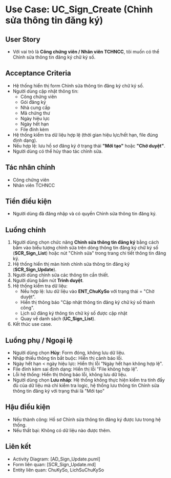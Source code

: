 # Use Case: UC_Sign_Create (Chỉnh sửa thông tin đăng ký)

## User Story
- Với vai trò là **Công chứng viên / Nhân viên TCHNCC**, tôi muốn có thể Chỉnh sửa thông tin đăng ký chữ ký số.

## Acceptance Criteria
- Hệ thống hiển thị form Chỉnh sửa thông tin đăng ký chữ ký số.
- Người dùng cập nhật thông tin: 
   - Công chứng viên
   - Gói đăng ký
   - Nhà cung cấp
   - Mã chứng thư
   - Ngày hiệu lực
   - Ngày hết hạn 
   - File đính kèm
- Hệ thống kiểm tra dữ liệu hợp lệ (thời gian hiệu lực/hết hạn, file đúng định dạng).
- Nếu hợp lệ: lưu hồ sơ đăng ký ở trạng thái **"Mới tạo"** hoặc **"Chờ duyệt"**.
- Người dùng có thể hủy thao tác chỉnh sửa.

## Tác nhân chính
- Công chứng viên  
- Nhân viên TCHNCC  

## Tiền điều kiện
- Người dùng đã đăng nhập và có quyền Chỉnh sửa thông tin đăng ký.

## Luồng chính
1. Người dùng chọn chức năng **Chỉnh sửa thông tin đăng ký** bằng cách bấm vào biểu tượng chỉnh sửa trên dòng thông tin đăng ký chữ ký số (**SCR_Sign_List**) hoặc nút "Chỉnh sửa" trong trang chi tiết thông tin đăng ký.
2. Hệ thống hiển thị màn hình chỉnh sửa thông tin đăng ký (**SCR_Sign_Update**).
3. Người dùng chỉnh sửa các thông tin cần thiết.
4. Người dùng bấm nút **Trình duyệt**.
5. Hệ thống kiểm tra dữ liệu:
   - Nếu hợp lệ: lưu dữ liệu vào **ENT_ChuKySo** với trạng thái = "Chờ duyệt".
   - Hiển thị thông báo "Cập nhật thông tin đăng ký chữ ký số thành công".
   - Lịch sử đăng ký thông tin chữ ký số được cập nhật
   - Quay về danh sách (**UC_Sign_List**).
6. Kết thúc use case.

## Luồng phụ / Ngoại lệ
- Người dùng chọn **Hủy**: Form đóng, không lưu dữ liệu.
- Nhập thiếu thông tin bắt buộc: Hiển thị cảnh báo lỗi.
- Ngày hết hạn < ngày hiệu lực: Hiển thị lỗi "Ngày hết hạn không hợp lệ".
- File đính kèm sai định dạng: Hiển thị lỗi "File không hợp lệ".
- Lỗi hệ thống: Hiển thị thông báo lỗi, không lưu dữ liệu.
- Người dùng chọn **Lưu nháp**: Hệ thống không thực hiện kiểm tra tính đầy đủ của dữ liệu mà chỉ kiểm tra logic, hệ thống lưu thông tin Chỉnh sửa thông tin đăng ký với trạng thái là "Mới tạo"

## Hậu điều kiện
- Nếu thành công: Hồ sơ Chỉnh sửa thông tin đăng ký được lưu trong hệ thống.
- Nếu thất bại: Không có dữ liệu nào được thêm.

## Liên kết
- Activity Diagram: [AD_Sign_Update.puml]
- Form liên quan: [SCR_Sign_Update.md]
- Entity liên quan: ChuKySo, LichSuChuKySo
